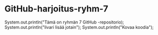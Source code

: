# GitHub-harjoitus-ryhm-7

System.out.println("Tämä on ryhmän 7 GitHub -repositorio);
System.out.println("Iivari lisää jotain");
System.out.println("Kovaa koodia");
